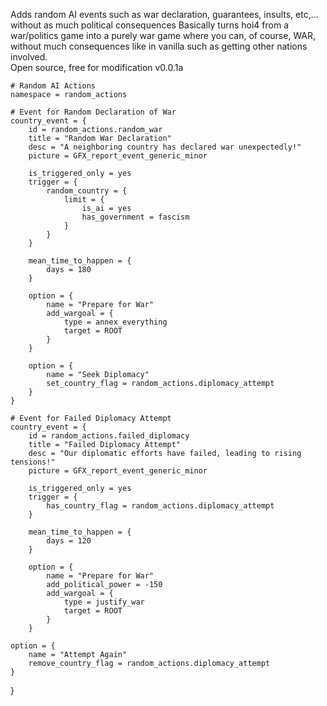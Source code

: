Adds random AI events such as war declaration, guarantees, insults, etc,... without as much political consequences
Basically turns hoi4 from a war/politics game into a purely war game where you can, of course, WAR, without much consequences like in vanilla such as getting other nations involved.  
Open source, free for modification
v0.0.1a   


```
# Random AI Actions
namespace = random_actions

# Event for Random Declaration of War
country_event = {
    id = random_actions.random_war
    title = "Random War Declaration"
    desc = "A neighboring country has declared war unexpectedly!"
    picture = GFX_report_event_generic_minor

    is_triggered_only = yes
    trigger = {
        random_country = {
            limit = {
                is_ai = yes
                has_government = fascism
            }
        }
    }

    mean_time_to_happen = {
        days = 180
    }

    option = {
        name = "Prepare for War"
        add_wargoal = {
            type = annex_everything
            target = ROOT
        }
    }

    option = {
        name = "Seek Diplomacy"
        set_country_flag = random_actions.diplomacy_attempt
    }
}

# Event for Failed Diplomacy Attempt
country_event = {
    id = random_actions.failed_diplomacy
    title = "Failed Diplomacy Attempt"
    desc = "Our diplomatic efforts have failed, leading to rising tensions!"
    picture = GFX_report_event_generic_minor

    is_triggered_only = yes
    trigger = {
        has_country_flag = random_actions.diplomacy_attempt
    }

    mean_time_to_happen = {
        days = 120
    }

    option = {
        name = "Prepare for War"
        add_political_power = -150
        add_wargoal = {
            type = justify_war
            target = ROOT
        }
    }
```

    option = {
        name = "Attempt Again"
        remove_country_flag = random_actions.diplomacy_attempt
    }
}
